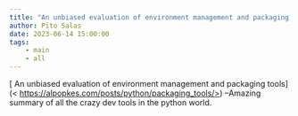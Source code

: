 ```yaml
---
title: "An unbiased evaluation of environment management and packaging tools"
author: Pito Salas
date: 2023-06-14 15:00:00
tags:
    - main
    - all
---
```



[ An unbiased evaluation of environment management and packaging tools](<
https://alpopkes.com/posts/python/packaging_tools/>) –Amazing summary of all
the crazy dev tools in the python world.



